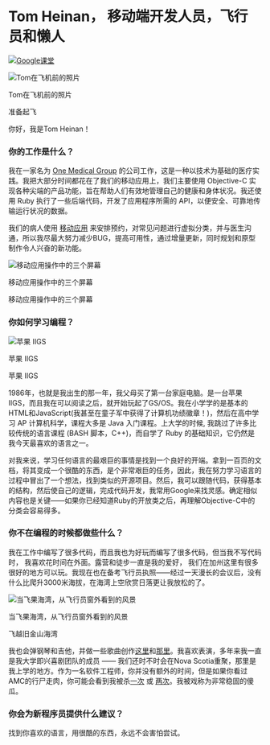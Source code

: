 # Tom Heinan， 移动端开发人员，飞行员和懒人

[![](https://cdn.kastatic.org/images/google_classroom_logo_light_square_36.svg)Google课堂](https://zh.khanacademy.org/computing/computer-programming/meet-the-computing-professional-unit/meet-the-computing-professional/a/tom-heinan-mobile-developer-pilot-and-zombie)

![Tom在飞机前的照片](https://cdn.kastatic.org/ka-perseus-images/a57869b0a452fe95cf4a229cf203f96276c6327b.png)

Tom在飞机前的照片

准备起飞

你好，我是Tom Heinan！

### 你的工作是什么？

我在一家名为 [One Medical Group](http://www.onemedical.com/) 的公司工作，这是一种以技术为基础的医疗实践。我把大部分时间都花在了我们的移动应用上，我们主要使用 Objective-C 实现各种尖端的产品功能，旨在帮助人们有效地管理自己的健康和身体状况。我还使用 Ruby 执行了一些后端代码，开发了应用程序所需的 API，以便安全、可靠地传输运行状况的数据。

我们的病人使用 [移动应用](https://itunes.apple.com/us/app/one-medical-mobile/id393507802) 来安排预约，对常见问题进行虚拟分类，并与医生沟通，所以我尽最大努力减少BUG，提高可用性，通过增量更新，同时规划和原型制作令人兴奋的新功能。

![移动应用操作中的三个屏幕](https://cdn.kastatic.org/ka-perseus-images/d4595adb38a3206a7e5fad9cf973d46215dbd563.png)

移动应用操作中的三个屏幕

移动应用操作中的三个屏幕

### 你如何学习编程？

![苹果 IIGS](https://cdn.kastatic.org/ka-perseus-images/7485824fd5bf47e2867221da646d2db9fd6abb08.jpeg)

苹果 IIGS

苹果 IIGS

1986年，也就是我出生的那一年，我父母买了第一台家庭电脑。是一台苹果 IIGS，而且我在可以阅读之后，就开始玩起了GS/OS。我在小学学的是基本的HTML和JavaScript(我甚至在童子军中获得了计算机功绩徽章！)，然后在高中学习 AP 计算机科学，课程大多是 Java 入门课程。上大学的时候, 我跳过了许多比较传统的语言课程 (BASH 脚本，C++)，而自学了 Ruby 的基础知识，它仍然是我今天最喜欢的语言之一。

对我来说，学习任何语言的最艰巨的事情是找到一个良好的开端。拿到一百页的文档，将其变成一个很酷的东西，是个非常艰巨的任务，因此，我在努力学习语言的过程中冒出了一个想法，找到类似的开源项目。然后，我可以跟随代码，获得基本的结构，然后使自己的逻辑，完成代码开发，我常用Google来找灵感。确定相似内容也是关键——如果你已经知道Ruby的开放类之后，再理解Objective-C中的分类会容易得多。

### 你不在编程的时候都做些什么？

我在工作中编写了很多代码，而且我也为好玩而编写了很多代码，但当我不写代码时， 我喜欢花时间在外面。露营和徒步一直是我的爱好， 我们在加州这里有很多很好的地方可以玩。我现在也在备考飞行员执照——经过一天漫长的会议后，没有什么比爬升3000米海拔，在海湾上空欣赏日落更让我放松的了。

![当飞果海湾，从飞行员窗外看到的风景](https://cdn.kastatic.org/ka-perseus-images/fd5e1e4213f36cad3e12d87405547875a3b338bc.png)

当飞果海湾，从飞行员窗外看到的风景

飞越旧金山海湾

我也会弹钢琴和吉他，并做一些歌曲创作[这里](https://soundcloud.com/tomheinan/once-upon-a-time-on-mars)和[那里](https://soundcloud.com/tomheinan/travellers-hymn-but-you-do)。我喜欢表演，多年来我一直是我大学即兴喜剧团队的成员 —— 我们还时不时会在Nova Scotia重聚，那里是我上学的地方。作为一名软件工程师，你并没有额外的时间，但是如果你看过AMC的行尸走肉，你可能会看到我被杀[一次](http://imgur.com/a/KxnhD) 或 [两次](http://imgur.com/a/wN6D9)。我被戏称为非常稳固的傻瓜。

### 你会为新程序员提供什么建议？

找到你喜欢的语言，用很酷的东西，永远不会害怕尝试。